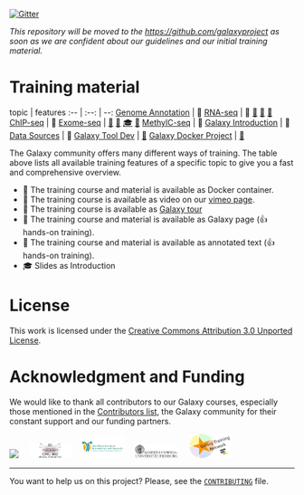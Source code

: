 [![Gitter](https://badges.gitter.im/Galaxy-Training-Network/training-material.svg)](https://gitter.im/Galaxy-Training-Network/Lobby?utm_source=badge&utm_medium=badge&utm_campaign=pr-badge&utm_content=badge) 

_This repository will be moved to the https://github.com/galaxyproject as soon as we are confident about our guidelines and our initial training material._

Training material
=================


topic | features
:-- | :--: | --:
[Genome Annotation](https://github.com/bgruening/training-material/blob/master/Genome-Annotation/general-introduction/README.md) | :book:
[RNA-seq](https://github.com/bgruening/training-material/blob/master/RNA-Seq/) | :whale: [:movie_camera:](https://vimeo.com/128268401) [:page_facing_up:](https://usegalaxy.org/u/jeremy/p/galaxy-rna-seq-analysis-exercise) [:book:](https://github.com/bgruening/training-material/blob/master/RNA-Seq/)
[ChIP-seq](https://github.com/bgruening/training-material/blob/master/ChIP-Seq/ChIPseq.md) | :book:
[Exome-seq](https://github.com/bgruening/training-material/blob/master/Exome-Seq/README.md) | [:whale:](https://github.com/bgruening/training-material/tree/master/Exome-Seq/docker) [:book:](https://github.com/bgruening/training-material/tree/master/Exome-Seq/tutorials) [:mortar_board:](http://bgruening.github.io/training-material/Exome-Seq/slides/index.html#/) [:eyes:](https://github.com/bgruening/training-material/tree/master/Exome-Seq/docker)
[MethylC-seq](https://github.com/bgruening/training-material/blob/master/Methylation-Seq/Methylation-Seq.md) | :book:
[Galaxy Introduction](https://github.com/bgruening/training-material/blob/master/Galaxy_Introduction/Galaxy_Introduction.md ) | :book:  
[Data Sources](https://github.com/bgruening/training-material/blob/master/Dev-Corner/Data-Sources/Data_Sources.md) | :book: 
[Galaxy Tool Dev](http://planemo.readthedocs.io/en/latest/writing_appliance.html) | [:book:](http://planemo.readthedocs.io/en/latest/writing_appliance.html) 
[Galaxy Docker Project](https://slides.com/bgruening/the-galaxy-docker-project/live#/) | [:book:](https://slides.com/bgruening/the-galaxy-docker-project/live#/) 


The Galaxy community offers many different ways of training. The table above lists all available training features of a specific topic to give you a fast and comprehensive overview.

 - :whale: The training course and material is available as Docker container.
 - :movie_camera: The training course is available as video on our [vimeo page](https://vimeo.com/galaxyproject).
 - :eyes: The training course is available as [Galaxy tour](https://github.com/galaxyproject/galaxy-tours)
 - :page_facing_up: The training course and material is available as Galaxy page (:thumbsup: hands-on training).
 - :book: The training course and material is available as annotated text (:thumbsup: hands-on training).
 - :mortar_board: Slides as Introduction

# License

This work is licensed under the [Creative Commons Attribution 3.0 Unported License](http://creativecommons.org/licenses/by/3.0/).

# Acknowledgment and Funding

We would like to thank all contributors to our Galaxy courses, especially those mentioned in the [Contributors list](CONTRIBUTORS.md), the Galaxy community for their constant support and our funding partners.

<a href="http://www.denbi.de/"><img src="https://raw.githubusercontent.com/bgruening/rbc_docs/master/logo/deNBI_Logo_rgb.png" width="15%"></a> 	&emsp;<a href="http://www.sfb992.uni-freiburg.de/"><img src="https://raw.githubusercontent.com/bgruening/presentations/bce348bb606c312d531c479e63a66efc2bc38d44/shared/resources/img/MEDEP.jpg" width="15%"></a> 	&emsp;<a href="http://www.ie-freiburg.mpg.de"><img src="https://raw.githubusercontent.com/bgruening/presentations/master/shared/resources/img/14_MPI_IE_logo_mit_180.gif" width="15%"></a> 	&emsp;<a href="https://www.uni-freiburg.de/"><img src="https://raw.githubusercontent.com/bgruening/presentations/a2e38e4b007994af798320db3a0131c4bb891c0e/shared/resources/img/logo_freiburg.jpg" width="15%"></a> 	&emsp;
<a href="https://wiki.galaxyproject.org/Teach/GTN"><img src="./shared/images/GTNLogo1000.png" width="15%"></a>

---

You want to help us on this project? Please, see the [`CONTRIBUTING`](CONTRIBUTING.md) file.

